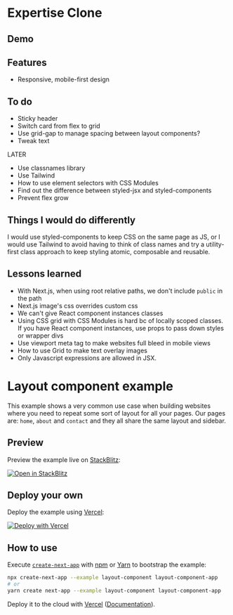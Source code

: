 # Expertise Clone

## Demo

## Features

- Responsive, mobile-first design

## To do

- Sticky header
- Switch card from flex to grid
- Use grid-gap to manage spacing between layout components?
- Tweak text

LATER

- Use classnames library
- Use Tailwind
- How to use element selectors with CSS Modules
- Find out the difference between styled-jsx and styled-components
- Prevent flex grow

## Things I would do differently

I would use styled-components to keep CSS on the same page as JS, or
I would use Tailwind to avoid having to think of class names and try a utility-first class approach to keep styling atomic, composable and reusable.

## Lessons learned

- With Next.js, when using root relative paths, we don't include `public` in the path
- Next.js image's css overrides custom css
- We can't give React component instances classes
- Using CSS grid with CSS Modules is hard bc of locally scoped classes. If you have React component instances, use props to pass down styles or wrapper divs
- Use viewport meta tag to make websites full bleed in mobile views
- How to use Grid to make text overlay images
- Only Javascript expressions are allowed in JSX.

# Layout component example

This example shows a very common use case when building websites where you need to repeat some sort of layout for all your pages. Our pages are: `home`, `about` and `contact` and they all share the same layout and sidebar.

## Preview

Preview the example live on [StackBlitz](http://stackblitz.com/):

[![Open in StackBlitz](https://developer.stackblitz.com/img/open_in_stackblitz.svg)](https://stackblitz.com/github/vercel/next.js/tree/canary/examples/layout-component)

## Deploy your own

Deploy the example using [Vercel](https://vercel.com?utm_source=github&utm_medium=readme&utm_campaign=next-example):

[![Deploy with Vercel](https://vercel.com/button)](https://vercel.com/new/git/external?repository-url=https://github.com/vercel/next.js/tree/canary/examples/layout-component&project-name=layout-component&repository-name=layout-component)

## How to use

Execute [`create-next-app`](https://github.com/vercel/next.js/tree/canary/packages/create-next-app) with [npm](https://docs.npmjs.com/cli/init) or [Yarn](https://yarnpkg.com/lang/en/docs/cli/create/) to bootstrap the example:

```bash
npx create-next-app --example layout-component layout-component-app
# or
yarn create next-app --example layout-component layout-component-app
```

Deploy it to the cloud with [Vercel](https://vercel.com/new?utm_source=github&utm_medium=readme&utm_campaign=next-example) ([Documentation](https://nextjs.org/docs/deployment)).
